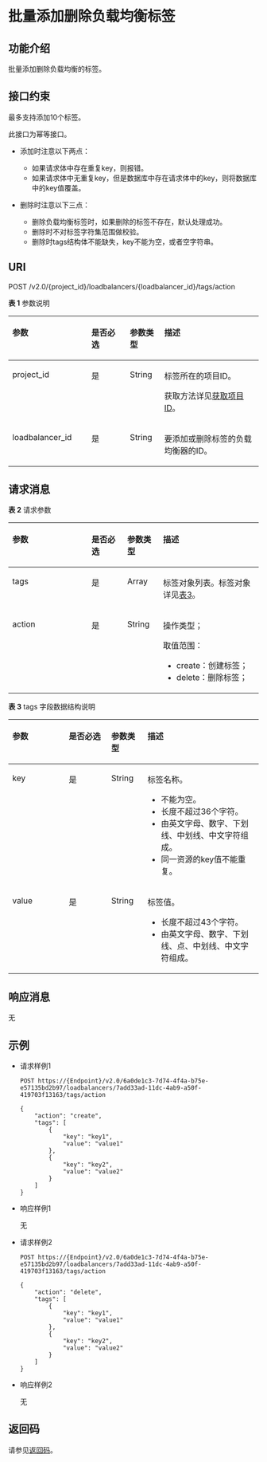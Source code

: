 # 批量添加删除负载均衡标签<a name="zh-cn_topic_0109852827"></a>

## 功能介绍<a name="zh-cn_topic_0094115925_section52990618114447"></a>

批量添加删除负载均衡的标签。

## 接口约束<a name="zh-cn_topic_0094115925_section9767185772119"></a>

最多支持添加10个标签。

此接口为幂等接口。

-   添加时注意以下两点：
    -   如果请求体中存在重复key，则报错。
    -   如果请求体中无重复key，但是数据库中存在请求体中的key，则将数据库中的key值覆盖。

-   删除时注意以下三点：
    -   删除负载均衡标签时，如果删除的标签不存在，默认处理成功。
    -   删除时不对标签字符集范围做校验。
    -   删除时tags结构体不能缺失，key不能为空，或者空字符串。


## URI<a name="zh-cn_topic_0094115925_section42564372114447"></a>

POST /v2.0/\{project\_id\}/loadbalancers/\{loadbalancer\_id\}/tags/action

**表 1**  参数说明

<a name="table33323423"></a>
<table><thead align="left"><tr id="row8420641"><th class="cellrowborder" valign="top" width="31.580000000000002%" id="mcps1.2.5.1.1"><p id="p10983320"><a name="p10983320"></a><a name="p10983320"></a>参数</p>
</th>
<th class="cellrowborder" valign="top" width="15.42%" id="mcps1.2.5.1.2"><p id="p17233719"><a name="p17233719"></a><a name="p17233719"></a>是否必选</p>
</th>
<th class="cellrowborder" valign="top" width="13.719999999999999%" id="mcps1.2.5.1.3"><p id="p4164548117122"><a name="p4164548117122"></a><a name="p4164548117122"></a>参数类型</p>
</th>
<th class="cellrowborder" valign="top" width="39.28%" id="mcps1.2.5.1.4"><p id="p53754023"><a name="p53754023"></a><a name="p53754023"></a>描述</p>
</th>
</tr>
</thead>
<tbody><tr id="row53906008171138"><td class="cellrowborder" valign="top" width="31.580000000000002%" headers="mcps1.2.5.1.1 "><p id="p16126074171144"><a name="p16126074171144"></a><a name="p16126074171144"></a>project_id</p>
</td>
<td class="cellrowborder" valign="top" width="15.42%" headers="mcps1.2.5.1.2 "><p id="p31143627171144"><a name="p31143627171144"></a><a name="p31143627171144"></a>是</p>
</td>
<td class="cellrowborder" valign="top" width="13.719999999999999%" headers="mcps1.2.5.1.3 "><p id="p39605860171144"><a name="p39605860171144"></a><a name="p39605860171144"></a>String</p>
</td>
<td class="cellrowborder" valign="top" width="39.28%" headers="mcps1.2.5.1.4 "><p id="p11184131"><a name="p11184131"></a><a name="p11184131"></a>标签所在的项目ID。</p>
<p id="p8222164914610"><a name="p8222164914610"></a><a name="p8222164914610"></a>获取方法详见<a href="获取项目ID.md">获取项目ID</a>。</p>
</td>
</tr>
<tr id="row33431272113959"><td class="cellrowborder" valign="top" width="31.580000000000002%" headers="mcps1.2.5.1.1 "><p id="p19792599161649"><a name="p19792599161649"></a><a name="p19792599161649"></a>loadbalancer_id</p>
</td>
<td class="cellrowborder" valign="top" width="15.42%" headers="mcps1.2.5.1.2 "><p id="p50996812114013"><a name="p50996812114013"></a><a name="p50996812114013"></a>是</p>
</td>
<td class="cellrowborder" valign="top" width="13.719999999999999%" headers="mcps1.2.5.1.3 "><p id="p1958172617518"><a name="p1958172617518"></a><a name="p1958172617518"></a>String</p>
</td>
<td class="cellrowborder" valign="top" width="39.28%" headers="mcps1.2.5.1.4 "><p id="p8340728114018"><a name="p8340728114018"></a><a name="p8340728114018"></a>要添加或删除标签的负载均衡器的ID。</p>
</td>
</tr>
</tbody>
</table>

## 请求消息<a name="zh-cn_topic_0094115925_section11352640114447"></a>

**表 2**  请求参数

<a name="zh-cn_topic_0094115925_table60941389114447"></a>
<table><thead align="left"><tr id="zh-cn_topic_0094115925_row2166302114447"><th class="cellrowborder" valign="top" width="31.626837316268368%" id="mcps1.2.5.1.1"><p id="zh-cn_topic_0094115925_p41252734114447"><a name="zh-cn_topic_0094115925_p41252734114447"></a><a name="zh-cn_topic_0094115925_p41252734114447"></a>参数</p>
</th>
<th class="cellrowborder" valign="top" width="14.288571142885708%" id="mcps1.2.5.1.2"><p id="zh-cn_topic_0094115925_p53137130114447"><a name="zh-cn_topic_0094115925_p53137130114447"></a><a name="zh-cn_topic_0094115925_p53137130114447"></a>是否必选</p>
</th>
<th class="cellrowborder" valign="top" width="14.288571142885708%" id="mcps1.2.5.1.3"><p id="zh-cn_topic_0094115925_p9140299114447"><a name="zh-cn_topic_0094115925_p9140299114447"></a><a name="zh-cn_topic_0094115925_p9140299114447"></a>参数类型</p>
</th>
<th class="cellrowborder" valign="top" width="39.7960203979602%" id="mcps1.2.5.1.4"><p id="zh-cn_topic_0094115925_p2166793114447"><a name="zh-cn_topic_0094115925_p2166793114447"></a><a name="zh-cn_topic_0094115925_p2166793114447"></a>描述</p>
</th>
</tr>
</thead>
<tbody><tr id="zh-cn_topic_0094115925_row41292555114447"><td class="cellrowborder" valign="top" width="31.626837316268368%" headers="mcps1.2.5.1.1 "><p id="zh-cn_topic_0094115925_p56362682114447"><a name="zh-cn_topic_0094115925_p56362682114447"></a><a name="zh-cn_topic_0094115925_p56362682114447"></a>tags</p>
</td>
<td class="cellrowborder" valign="top" width="14.288571142885708%" headers="mcps1.2.5.1.2 "><p id="zh-cn_topic_0094115925_p1974525114447"><a name="zh-cn_topic_0094115925_p1974525114447"></a><a name="zh-cn_topic_0094115925_p1974525114447"></a>是</p>
</td>
<td class="cellrowborder" valign="top" width="14.288571142885708%" headers="mcps1.2.5.1.3 "><p id="p892419588196"><a name="p892419588196"></a><a name="p892419588196"></a>Array</p>
</td>
<td class="cellrowborder" valign="top" width="39.7960203979602%" headers="mcps1.2.5.1.4 "><p id="zh-cn_topic_0094115925_p2851681114447"><a name="zh-cn_topic_0094115925_p2851681114447"></a><a name="zh-cn_topic_0094115925_p2851681114447"></a>标签对象列表。标签对象详见<a href="#zh-cn_topic_0094115925_table16812991114447">表3</a>。</p>
</td>
</tr>
<tr id="zh-cn_topic_0094115925_row25665132114447"><td class="cellrowborder" valign="top" width="31.626837316268368%" headers="mcps1.2.5.1.1 "><p id="zh-cn_topic_0094115925_p65609826114447"><a name="zh-cn_topic_0094115925_p65609826114447"></a><a name="zh-cn_topic_0094115925_p65609826114447"></a>action</p>
</td>
<td class="cellrowborder" valign="top" width="14.288571142885708%" headers="mcps1.2.5.1.2 "><p id="zh-cn_topic_0094115925_p12795696114447"><a name="zh-cn_topic_0094115925_p12795696114447"></a><a name="zh-cn_topic_0094115925_p12795696114447"></a>是</p>
</td>
<td class="cellrowborder" valign="top" width="14.288571142885708%" headers="mcps1.2.5.1.3 "><p id="zh-cn_topic_0094115925_p29818495114447"><a name="zh-cn_topic_0094115925_p29818495114447"></a><a name="zh-cn_topic_0094115925_p29818495114447"></a>String</p>
</td>
<td class="cellrowborder" valign="top" width="39.7960203979602%" headers="mcps1.2.5.1.4 "><p id="p597772653220"><a name="p597772653220"></a><a name="p597772653220"></a>操作类型；</p>
<p id="p6875837143218"><a name="p6875837143218"></a><a name="p6875837143218"></a>取值范围：</p>
<a name="ul16838103943212"></a><a name="ul16838103943212"></a><ul id="ul16838103943212"><li>create：创建标签；</li><li>delete：删除标签；</li></ul>
</td>
</tr>
</tbody>
</table>

**表 3**  tags 字段数据结构说明

<a name="zh-cn_topic_0094115925_table16812991114447"></a>
<table><thead align="left"><tr id="zh-cn_topic_0094115925_row870873114447"><th class="cellrowborder" valign="top" width="22.577742225777424%" id="mcps1.2.5.1.1"><p id="zh-cn_topic_0094115925_p3431874114447"><a name="zh-cn_topic_0094115925_p3431874114447"></a><a name="zh-cn_topic_0094115925_p3431874114447"></a>参数</p>
</th>
<th class="cellrowborder" valign="top" width="16.96830316968303%" id="mcps1.2.5.1.2"><p id="zh-cn_topic_0094115925_p9546376114447"><a name="zh-cn_topic_0094115925_p9546376114447"></a><a name="zh-cn_topic_0094115925_p9546376114447"></a>是否必选</p>
</th>
<th class="cellrowborder" valign="top" width="14.468553144685531%" id="mcps1.2.5.1.3"><p id="zh-cn_topic_0094115925_p35058962114447"><a name="zh-cn_topic_0094115925_p35058962114447"></a><a name="zh-cn_topic_0094115925_p35058962114447"></a>参数类型</p>
</th>
<th class="cellrowborder" valign="top" width="45.98540145985402%" id="mcps1.2.5.1.4"><p id="zh-cn_topic_0094115925_p21203656114447"><a name="zh-cn_topic_0094115925_p21203656114447"></a><a name="zh-cn_topic_0094115925_p21203656114447"></a>描述</p>
</th>
</tr>
</thead>
<tbody><tr id="zh-cn_topic_0094115925_row39774612114447"><td class="cellrowborder" valign="top" width="22.577742225777424%" headers="mcps1.2.5.1.1 "><p id="zh-cn_topic_0094115925_p518107114447"><a name="zh-cn_topic_0094115925_p518107114447"></a><a name="zh-cn_topic_0094115925_p518107114447"></a>key</p>
</td>
<td class="cellrowborder" valign="top" width="16.96830316968303%" headers="mcps1.2.5.1.2 "><p id="zh-cn_topic_0094115925_p41966727114447"><a name="zh-cn_topic_0094115925_p41966727114447"></a><a name="zh-cn_topic_0094115925_p41966727114447"></a>是</p>
</td>
<td class="cellrowborder" valign="top" width="14.468553144685531%" headers="mcps1.2.5.1.3 "><p id="zh-cn_topic_0094115925_p43861760114447"><a name="zh-cn_topic_0094115925_p43861760114447"></a><a name="zh-cn_topic_0094115925_p43861760114447"></a>String</p>
</td>
<td class="cellrowborder" valign="top" width="45.98540145985402%" headers="mcps1.2.5.1.4 "><p id="p1395417582912"><a name="p1395417582912"></a><a name="p1395417582912"></a>标签名称。</p>
<a name="ul5708182422218"></a><a name="ul5708182422218"></a><ul id="ul5708182422218"><li>不能为空。</li><li>长度不超过36个字符。</li><li>由英文字母、数字、下划线、中划线、中文字符组成。</li><li>同一资源的key值不能重复。</li></ul>
</td>
</tr>
<tr id="zh-cn_topic_0094115925_row31404187114447"><td class="cellrowborder" valign="top" width="22.577742225777424%" headers="mcps1.2.5.1.1 "><p id="zh-cn_topic_0094115925_p60711218114447"><a name="zh-cn_topic_0094115925_p60711218114447"></a><a name="zh-cn_topic_0094115925_p60711218114447"></a>value</p>
</td>
<td class="cellrowborder" valign="top" width="16.96830316968303%" headers="mcps1.2.5.1.2 "><p id="zh-cn_topic_0094115925_p18661617114447"><a name="zh-cn_topic_0094115925_p18661617114447"></a><a name="zh-cn_topic_0094115925_p18661617114447"></a>是</p>
</td>
<td class="cellrowborder" valign="top" width="14.468553144685531%" headers="mcps1.2.5.1.3 "><p id="zh-cn_topic_0094115925_p35196033114447"><a name="zh-cn_topic_0094115925_p35196033114447"></a><a name="zh-cn_topic_0094115925_p35196033114447"></a>String</p>
</td>
<td class="cellrowborder" valign="top" width="45.98540145985402%" headers="mcps1.2.5.1.4 "><p id="p877212691013"><a name="p877212691013"></a><a name="p877212691013"></a>标签值。</p>
<a name="ul17709124142210"></a><a name="ul17709124142210"></a><ul id="ul17709124142210"><li>长度不超过43个字符。</li><li>由英文字母、数字、下划线、点、中划线、中文字符组成。</li></ul>
</td>
</tr>
</tbody>
</table>

## 响应消息<a name="zh-cn_topic_0094115925_section22322523114447"></a>

无

## 示例<a name="section67131947171311"></a>

-   请求样例1

    ```
    POST https://{Endpoint}/v2.0/6a0de1c3-7d74-4f4a-b75e-e57135bd2b97/loadbalancers/7add33ad-11dc-4ab9-a50f-419703f13163/tags/action
    
    {
        "action": "create", 
        "tags": [
            {
                "key": "key1", 
                "value": "value1"
            }, 
            {
                "key": "key2", 
                "value": "value2"
            }
        ]
    }
    ```

-   响应样例1

    无

-   请求样例2

    ```
    POST https://{Endpoint}/v2.0/6a0de1c3-7d74-4f4a-b75e-e57135bd2b97/loadbalancers/7add33ad-11dc-4ab9-a50f-419703f13163/tags/action
    
    {
        "action": "delete", 
        "tags": [
            {
                "key": "key1", 
                "value": "value1"
            }, 
            {
                "key": "key2", 
                "value": "value2"
            }
        ]
    }
    ```


-   响应样例2

    无


## 返回码<a name="zh-cn_topic_0094115925_section1030264817164"></a>

请参见[返回码](返回码.md)。

